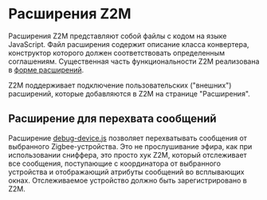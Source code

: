 # Расширения Z2M #

Расширения Z2M представляют собой файлы с кодом на языке JavaScript. Файл расширения содержит описание класса конвертера, конструктор которого должен соответствовать определенным соглашениям. Существенная часть функциональности Z2M реализована в [форме расширений](https://github.com/Koenkk/zigbee2mqtt/tree/master/lib/extension).

Z2M поддерживает подключение пользовательских ("внешних") расширений, которые добавляются в Z2M на странице "Расширения".

## Расширение для перехвата сообщений ##

Расширение [debug-device.js](debug-device.js) позволяет перехватывать сообщения от выбранного Zigbee-устройства. Это не прослушивание эфира, как при использовании сниффера, это просто хук Z2M, который отслеживает все сообщения, поступающие с координатора от выбранного устройства и отображающий атрибуты сообщений во всплывающих окнах. Отслеживаемое устройство должно быть зарегистрировано в Z2M.
